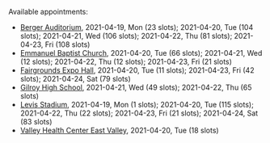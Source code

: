 Available appointments:

* [Berger Auditorium](https://schedulecare.sccgov.org/mychartprd/SignupAndSchedule/EmbeddedSchedule?id=132694&vt=1277&dept=101064003), 2021-04-19, Mon (23 slots); 2021-04-20, Tue (104 slots); 2021-04-21, Wed (106 slots); 2021-04-22, Thu (81 slots); 2021-04-23, Fri (108 slots)
* [Emmanuel Baptist Church](https://schedulecare.sccgov.org/mychartprd/SignupAndSchedule/EmbeddedSchedule?id=132871&vt=1277&dept=101064006), 2021-04-20, Tue (66 slots); 2021-04-21, Wed (12 slots); 2021-04-22, Thu (12 slots); 2021-04-23, Fri (21 slots)
* [Fairgrounds Expo Hall](https://schedulecare.sccgov.org/mychartprd/SignupAndSchedule/EmbeddedSchedule?id=132726&vt=1277&dept=101064002), 2021-04-20, Tue (11 slots); 2021-04-23, Fri (42 slots); 2021-04-24, Sat (79 slots)
* [Gilroy High School](https://schedulecare.sccgov.org/mychartprd/SignupAndSchedule/EmbeddedSchedule?id=132980&vt=1277&dept=101064008), 2021-04-21, Wed (49 slots); 2021-04-22, Thu (65 slots)
* [Levis Stadium](https://schedulecare.sccgov.org/mychartprd/SignupAndSchedule/EmbeddedSchedule?id=132723&vt=1277&dept=101064004), 2021-04-19, Mon (1 slots); 2021-04-20, Tue (115 slots); 2021-04-22, Thu (22 slots); 2021-04-23, Fri (21 slots); 2021-04-24, Sat (83 slots)
* [Valley Health Center East Valley](https://schedulecare.sccgov.org/mychartprd/SignupAndSchedule/EmbeddedSchedule?id=132268&vt=1277&dept=101064007), 2021-04-20, Tue (18 slots)
